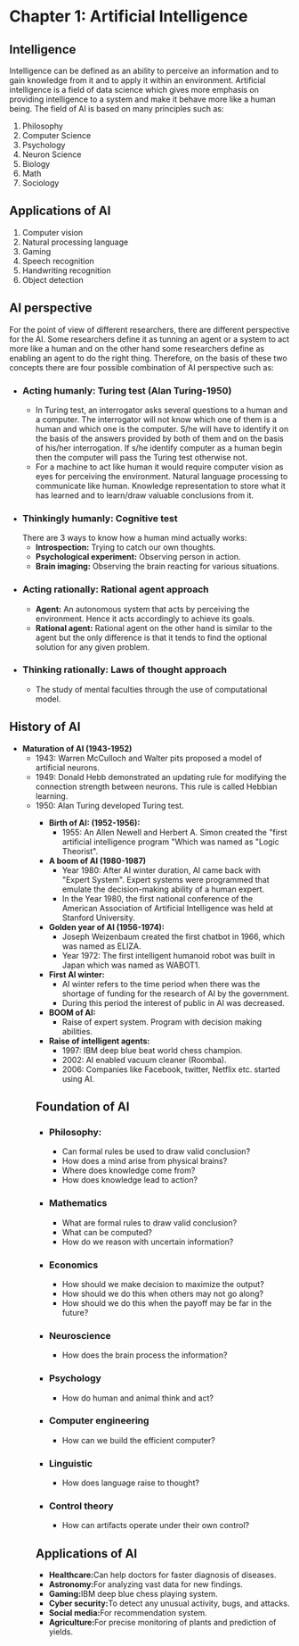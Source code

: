 <h1>Chapter 1: Artificial Intelligence </h1>

<h2>Intelligence</h2>
Intelligence can be defined as an ability to perceive an information and to gain knowledge from it and to apply it within an environment. Artificial intelligence is a field of data science which gives more emphasis on providing intelligence to a system and make it behave more like a human being. The field of AI is based on many principles such as:
 
1.	Philosophy
2.	Computer Science
3.	Psychology
4.	Neuron Science
5.	Biology
6.	Math
7.	Sociology
 
<h2> Applications of AI </h2>
 
1.	Computer vision
2.	Natural processing language
3.	Gaming
4.	Speech recognition
5.	Handwriting recognition
6.	Object detection
 
<h2> AI perspective </h2>

For the point of view of different researchers, there are different perspective for the AI. Some researchers define it as tunning an agent or a system to act more like a human and on the other hand some researchers define as enabling an agent to do the right thing. Therefore, on the basis of these two concepts there are four possible combination of AI perspective such as:

<ul>
  <li><h3>Acting humanly: Turing test (Alan Turing-1950)</h3>
    <ul>
      <li>In Turing test, an interrogator asks several questions to a human and a computer. The interrogator will not know which one of them is a human and which one is the computer. S/he will have to identify it on the basis of the answers provided by both of them and on the basis of his/her interrogation. If s/he identify computer as a human begin then the computer will pass the Turing test otherwise not.</li>
      <li>For a machine to act like human it would require computer vision as eyes for perceiving the environment. Natural language processing to communicate like human. Knowledge representation to store what it has learned and to learn/draw valuable conclusions from it. </li>
    </ul>
  </li>
  <li><h3>Thinkingly humanly: Cognitive test</h3>
    There are 3 ways to know how a human mind actually works:
    <ul>
      <li><b>Introspection:</b> Trying to catch our own thoughts.</li>
      <li><b>Psychological experiment:</b> Observing person in action.</li>
      <li><b>Brain imaging:</b> Observing the brain reacting for various situations.</li>
    </ul>
  </li>
  <li><h3>Acting rationally: Rational agent approach</h3></li>
  <ul>
    <li><b>Agent:</b> An autonomous system that acts by perceiving the environment. Hence it acts accordingly to achieve its goals.</li>
    <li><b>Rational agent:</b> Rational agent on the other hand is similar to the agent but the only difference is that it tends to find the optional solution for any given problem.</li>
  </ul>
  <li><h3>Thinking rationally: Laws of thought approach</h3>
    <ul>
    <li>The study of mental faculties through the use of computational model.</li>
    </ul>
  </li>
</ul>

<h2>History of AI </h2>
<ul>
  <li><b>Maturation of AI (1943-1952)</b>
    <ul>
      <li>1943: Warren McCulloch and Walter pits proposed a model of artificial neurons.</li>
      <li>1949: Donald Hebb demonstrated an updating rule for modifying the connection strength between neurons. This rule is called Hebbian learning.</li>
      <li>1950:  Alan Turing developed Turing test.</li>
    <ul>
  </li>
  <li><b>Birth of AI: (1952-1956):</b>
    <ul>
      <li>1955: An Allen Newell and Herbert A. Simon created the "first artificial intelligence program "Which was named as "Logic Theorist".  </li>
    </ul>
  </li>
  <li><b>A boom of AI (1980-1987)</b>
     <ul>
      <li>Year 1980: After AI winter duration, AI came back with "Expert System". Expert systems were programmed that emulate the decision-making ability of a human expert.</li>
      <li>In the Year 1980, the first national conference of the American Association of Artificial Intelligence was held at Stanford University.</li>
    </ul>
  </li>
  <li><b>Golden year of AI (1956-1974):</b>
   <ul>
      <li>Joseph Weizenbaum created the first chatbot in 1966, which was named as ELIZA.</li>
      <li>Year 1972: The first intelligent humanoid robot was built in Japan which was named as WABOT1.</li>
    </ul>
  </li>
  <li><b>First AI winter:</b>
     <ul>
      <li>AI winter refers to the time period when there was the shortage of funding for the research of AI by the government.</li>
      <li>During this period the interest of public in AI was decreased.</li>
    </ul>
  </li>
  <li><b>BOOM of AI:</b>
   <ul>
      <li>Raise of expert system. Program with decision making abilities.</li>
    </ul>
  </li>
  <li><b>Raise of intelligent agents:</b>
   <ul>
      <li>1997: IBM deep blue beat world chess champion.</li>
      <li>2002: AI enabled vacuum cleaner (Roomba).</li>
      <li>2006: Companies like Facebook, twitter, Netflix etc. started using AI.
</li>
    </ul>
  </li>
</ul>

<h2>Foundation of AI</h2>
<ul>
  <li> <h3>Philosophy:</h3>
    <ul>
      <li>Can formal rules be used to draw valid conclusion?</li>
      <li>How does a mind arise from physical brains?</li>
      <li>Where does knowledge come from?</li>
      <li>How does knowledge lead to action?</li>
    </ul>
  </li>
  <li><h3>Mathematics</h3>
  <ul>
      <li>What are formal rules to draw valid conclusion?</li>
      <li>What can be computed?</li>
      <li>How do we reason with uncertain information?</li>
    </ul>
  </li>
  <li><h3>Economics</h3>
  <ul>
      <li>How should we make decision to maximize the output?</li>
      <li>How should we do this when others may not go along?</li>
      <li>How should we do this when the payoff may be far in the future?</li>
    </ul>
  </li>
  <li> <h3>Neuroscience</h3>
    <ul>
      <li>How does the brain process the information?</li>
    </ul>
  </li>
  <li> <h3>Psychology</h3>
    <ul>
      <li>How do human and animal think and act?</li>
    </ul>
  </li>
  <li> <h3>Computer engineering</h3>
    <ul>
      <li>How can we build the efficient computer?</li>
    </ul>
  </li>
  <li> <h3>Linguistic</h3>
    <ul>
      <li>How does language raise to thought?</li>
    </ul>
  </li>
  <li> <h3>Control theory</h3>
    <ul>
      <li>How can artifacts operate under their own control?</li>
    </ul>
  </li>
</ul>

<h2>Applications of AI</h2>
<ul>
  <li><b>Healthcare:</b>Can help doctors for faster diagnosis of diseases.</li>
  <li><b>Astronomy:</b>For analyzing vast data for new findings.</li>
  <li><b>Gaming:</b>IBM deep blue chess playing system.</li>
  <li><b>Cyber security:</b>To detect any unusual activity, bugs, and attacks.</li>
  <li><b>Social media:</b>For recommendation system.</li>
  <li><b>Agriculture:</b>For precise monitoring of plants and prediction of yields.</li>
</ul>




